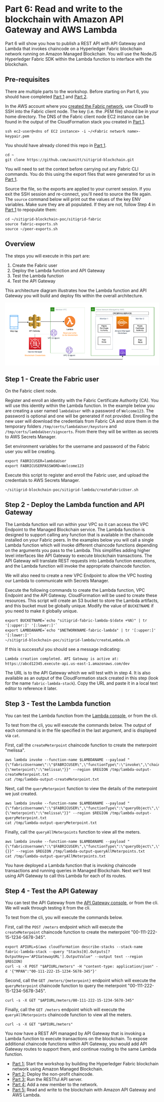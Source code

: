# Part 6: Read and write to the blockchain with Amazon API Gateway and AWS Lambda

Part 6 will show you how to publish a REST API with API Gateway and Lambda that invokes chaincode on a Hyperledger Fabric blockchain network running on Amazon Managed Blockchain.  You will use the NodeJS Hyperledger Fabric SDK within the Lambda function to interface with the blockchain.

## Pre-requisites
 There are multiple parts to the workshop.  Before starting on Part 6, you should have completed [Part 1](../sitigrid-fabric/README.md) and [Part 2](../sitigrid-chaincode/README.md).

 In the AWS account where you [created the Fabric network](../sitigrid-fabric/README.md), use Cloud9 to SSH into the Fabric client node. The key (i.e. the .PEM file) should be in your home directory. The DNS of the Fabric client node EC2 instance can be found in the output of the CloudFormation stack you created in [Part 1](../sitigrid-fabric/README.md).

```
ssh ec2-user@<dns of EC2 instance> -i ~/<Fabric network name>-keypair.pem
```

You should have already cloned this repo in [Part 1](../sitigrid-fabric/README.md).

```
cd ~
git clone https://github.com/aunitt/sitigrid-blockchain.git
```

You will need to set the context before carrying out any Fabric CLI commands. You do this 
using the export files that were generated for us in [Part 1](../sitigrid-fabric/README.md).

Source the file, so the exports are applied to your current session. If you exit the SSH 
session and re-connect, you'll need to source the file again. The `source` command below
will print out the values of the key ENV variables. Make sure they are all populated. If
they are not, follow Step 4 in [Part 1](../sitigrid-fabric/README.md) to repopulate them:

```
cd ~/sitigrid-blockchain-poc/sitigrid-fabric
source fabric-exports.sh
source ~/peer-exports.sh 
```

## Overview

The steps you will execute in this part are:

1. Create the Fabric user
2. Deploy the Lambda function and API Gateway
3. Test the Lambda function
4. Test the API Gateway

This architecture diagram illustrates how the Lambda function and API Gateway you will build and deploy fits within the overall architecture.

![Architecture Diagram](./Lambda%20API%20AMB%20Workshop%20Diagram.png)

## Step 1 - Create the Fabric user
On the Fabric client node.

Register and enroll an identity with the Fabric Certificate Authority (CA). You will use this identity within the Lambda function. In the example below you are creating a user named `lambdaUser` with a password of `Welcome123`.  The password is optional and one will be generated if not provided.  Enrolling the new user will download the credentials from Fabric CA and store them in the temporary folders `/tmp/certs/lambdaUser/keystore` and `/tmp/certs/lambdaUser/signcerts`. From there they will be written as secrets to AWS Secrets Manager.

Set environment variables for the username and password of the Fabric user you will be creating.

```
export FABRICUSER=lambdaUser
export FABRICUSERPASSWORD=Welcome123
```

Execute this script to register and enroll the Fabric user, and upload the credentials to AWS Secrets Manager.

```
~/sitigrid-blockchain-poc/sitigrid-lambda/createFabricUser.sh
```

## Step 2 - Deploy the Lambda function and API Gateway

The Lambda function will run within your VPC so it can access the VPC Endpoint to the Managed Blockchain service. The Lambda function is designed to support calling any function that is available in the chaincode installed on your Fabric peers. In the examples below you will call a single Lambda function which will invoke different chaincode functions depending on the arguments you pass to the Lambda. This simplifies adding higher level interfaces like API Gateway to execute blockchain transactions. The API Gateway will translate REST requests into Lambda function executions, and the Lambda function will invoke the appropriate chaincode function.

We will also need to create a new VPC Endpoint to allow the VPC hosting our Lambda to communicate with Secrets Manager.  

Execute the following commands to create the Lambda function, VPC Endpoint and the API Gateway. CloudFormation will be used to create these resources. This script will create an S3 bucket to store the Lambda artifacts, and this bucket must be globally unique.  Modify the value of `BUCKETNAME` if you need to make it globally unique.

```
export BUCKETNAME=`echo "sitigrid-fabric-lambda-$(date +%N)" | tr '[:upper:]' '[:lower:]'`
export LAMBDANAME=`echo "$NETWORKNAME-fabric-lambda" | tr '[:upper:]' '[:lower:]'`
~/sitigrid-blockchain-poc/sitigrid-lambda/createLambda.sh
```

If this is successful you should see a message indicating:

```
Lambda creation completed. API Gateway is active at:
https://abcd12345.execute-api.us-east-1.amazonaws.com/dev
```

The URL is to the API Gateway which we will test with in step 4. It is also available as an output of the CloudFormation stack created in this step (look for the name `fabric-lambda-stack`). Copy the URL and paste it in a local text editor to reference it later.

## Step 3 - Test the Lambda function

You can test the Lambda function from the [Lambda console](https://console.aws.amazon.com/lambda), or from the cli.

To test from the cli, you will execute the commands below.  The output of each command is in the file specified in the last argument, and is displayed via `cat`.

First, call the `createMeterpoint` chaincode function to create the meterpoint "melissa".
```
aws lambda invoke --function-name $LAMBDANAME --payload "{\"fabricUsername\":\"$FABRICUSER\",\"functionType\":\"invoke\",\"chaincodeFunction\":\"createMeterpoint\",\"chaincodeFunctionArgs\":{\"meterpoint\":\"melissa\"}}" --region $REGION /tmp/lambda-output-createMeterpoint.txt
cat /tmp/lambda-output-createMeterpoint.txt
```

Next, call the `queryMeterpoint` function to view the details of the meterpoint we just created.
```
aws lambda invoke --function-name $LAMBDANAME --payload "{\"fabricUsername\":\"$FABRICUSER\",\"functionType\":\"queryObject\",\"chaincodeFunction\":\"queryMeterpoint\",\"chaincodeFunctionArgs\":{\"meterpoint\":\"melissa\"}}" --region $REGION /tmp/lambda-output-queryMeterpoint.txt
cat /tmp/lambda-output-queryMeterpoint.txt
```

Finally, call the `queryAllMeterpoints` function to view all the meters.
```
aws lambda invoke --function-name $LAMBDANAME --payload "{\"fabricUsername\":\"$FABRICUSER\",\"functionType\":\"queryObject\",\"chaincodeFunction\":\"queryAllMeterpoints\",\"chaincodeFunctionArgs\":{}}" --region $REGION /tmp/lambda-output-queryAllMeterpoints.txt
cat /tmp/lambda-output-queryAllMeterpoints.txt
```

You have deployed a Lambda function that is invoking chaincode transactions and running queries in Managed Blockchain. Next we'll test using API Gateway to call this Lambda for each of its routes.

## Step 4 - Test the API Gateway

You can test the API Gateway from the [API Gateway console](https://console.aws.amazon.com/apigateway), or from the cli.  We will walk through testing it from the cli.

To test from the cli, you will execute the commands below.  

First, call the `POST /meters` endpoint which will execute the `createMeterpoint` chaincode function to create the meterpoint "00-111-222-15-1234-5678-345".

```
export APIURL=$(aws cloudformation describe-stacks --stack-name fabric-lambda-stack --query "Stacks[0].Outputs[?OutputKey=='APIGatewayURL'].OutputValue" --output text --region $REGION)
curl -s -X POST "$APIURL/meters" -H "content-type: application/json" -d '{"MPAN":"00-111-222-15-1234-5678-345"}'
```

Second, call the `GET /meters/{meterpoint}` endpoint which will execute the `queryMeterpoint` chaincode function to query the meterpoint "00-111-222-15-1234-5678-345".

```
curl -s -X GET "$APIURL/meters/00-111-222-15-1234-5678-345" 
```

Finally, call the `GET /meters` endpoint which will execute the `queryAllMeterpoints` chaincode function to view all the meters.

```
curl -s -X GET "$APIURL/meters" 
```

You now have a REST API managed by API Gateway that is invoking a Lambda function to execute transactions on the blockchain.  To expose additional chaincode functions within API Gateway, you would add API Gateway routes to support them, and continue routing to the same Lambda function.   

* [Part 1:](../sitigrid-fabric/README.md) Start the workshop by building the Hyperledger Fabric blockchain network using Amazon Managed Blockchain.
* [Part 2:](../sitigrid-chaincode/README.md) Deploy the non-profit chaincode. 
* [Part 3:](../sitigrid-rest-api/README.md) Run the RESTful API server.  
* [Part 4:](../new-member/README.md) Add a new member to the network. 
* [Part 5:](../sitigrid-lambda/README.md) Read and write to the blockchain with Amazon API Gateway and AWS Lambda.
